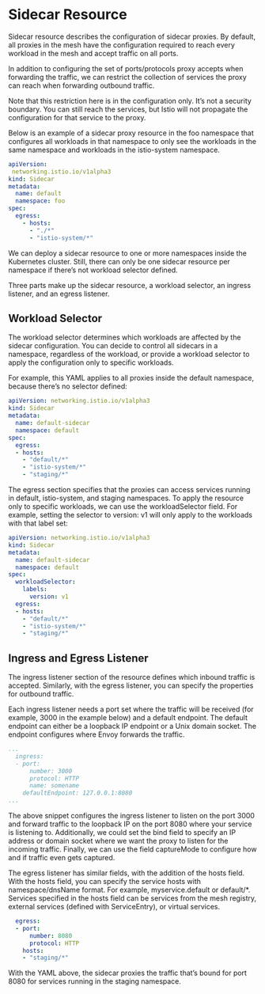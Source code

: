 # Sidecar Resource
Sidecar resource describes the configuration of sidecar proxies. By default, all proxies in the mesh have the configuration required to reach every workload in the mesh and accept traffic on all ports.

In addition to configuring the set of ports/protocols proxy accepts when forwarding the traffic, we can restrict the collection of services the proxy can reach when forwarding outbound traffic.

Note that this restriction here is in the configuration only. It’s not a security boundary. You can still reach the services, but Istio will not propagate the configuration for that service to the proxy.

Below is an example of a sidecar proxy resource in the foo namespace that configures all workloads in that namespace to only see the workloads in the same namespace and workloads in the istio-system namespace.

```yaml
apiVersion:
 networking.istio.io/v1alpha3
kind: Sidecar
metadata:
  name: default
  namespace: foo
spec:
  egress:
    - hosts:
      - "./*"
      - "istio-system/*"
```

We can deploy a sidecar resource to one or more namespaces inside the Kubernetes cluster. Still, there can only be one sidecar resource per namespace if there’s not workload selector defined.

Three parts make up the sidecar resource, a workload selector, an ingress listener, and an egress listener.

## Workload Selector
The workload selector determines which workloads are affected by the sidecar configuration. You can decide to control all sidecars in a namespace, regardless of the workload, or provide a workload selector to apply the configuration only to specific workloads.

For example, this YAML applies to all proxies inside the default namespace, because there’s no selector defined:

```yaml
apiVersion: networking.istio.io/v1alpha3
kind: Sidecar
metadata:
  name: default-sidecar
  namespace: default
spec:
  egress:
  - hosts:
    - "default/*"
    - "istio-system/*"
    - "staging/*"
```

The egress section specifies that the proxies can access services running in default, istio-system, and staging namespaces. To apply the resource only to specific workloads, we can use the workloadSelector field. For example, setting the selector to version: v1 will only apply to the workloads with that label set:

```yaml
apiVersion: networking.istio.io/v1alpha3
kind: Sidecar
metadata:
  name: default-sidecar
  namespace: default
spec:
  workloadSelector:
    labels:
      version: v1
  egress:
  - hosts:
    - "default/*"
    - "istio-system/*"
    - "staging/*"
```

## Ingress and Egress Listener
The ingress listener section of the resource defines which inbound traffic is accepted. Similarly, with the egress listener, you can specify the properties for outbound traffic.

Each ingress listener needs a port set where the traffic will be received (for example, 3000 in the example below) and a default endpoint. The default endpoint can either be a loopback IP endpoint or a Unix domain socket. The endpoint configures where Envoy forwards the traffic.

```yaml
...
  ingress:
  - port:
      number: 3000
      protocol: HTTP
      name: somename
    defaultEndpoint: 127.0.0.1:8080
...
```

The above snippet configures the ingress listener to listen on the port 3000 and forward traffic to the loopback IP on the port 8080 where your service is listening to. Additionally, we could set the bind field to specify an IP address or domain socket where we want the proxy to listen for the incoming traffic. Finally, we can use the field captureMode to configure how and if traffic even gets captured.

The egress listener has similar fields, with the addition of the hosts field. With the hosts field, you can specify the service hosts with namespace/dnsName format. For example, myservice.default or default/*. Services specified in the hosts field can be services from the mesh registry, external services (defined with ServiceEntry), or virtual services.

```yaml
  egress:
  - port:
      number: 8080
      protocol: HTTP
    hosts:
    - "staging/*"
```

With the YAML above, the sidecar proxies the traffic that’s bound for port 8080 for services running in the staging namespace.